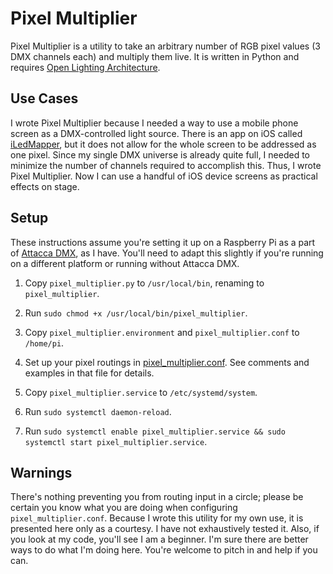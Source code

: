# Pixel Multiplier

Pixel Multiplier is a utility to take an arbitrary number of RGB pixel values (3 DMX channels each) and multiply them live. It is written in Python and requires [Open Lighting Architecture](https://openlighting.org/ola/).

## Use Cases

I wrote Pixel Multiplier because I needed a way to use a mobile phone screen as a DMX-controlled light source. There is an app on iOS called [iLedMapper](https://itunes.apple.com/us/app/iledmapper/id404442976?mt=8), but it does not allow for the whole screen to be addressed as one pixel. Since my single DMX universe is already quite full, I needed to minimize the number of channels required to accomplish this. Thus, I wrote Pixel Multiplier. Now I can use a handful of iOS device screens as practical effects on stage.

## Setup

These instructions assume you're setting it up on a Raspberry Pi as a part of [Attacca DMX](https://github.com/swiss6th/attacca-dmx), as I have. You'll need to adapt this slightly if you're running on a different platform or running without Attacca DMX.

1. Copy `pixel_multiplier.py` to `/usr/local/bin`, renaming to `pixel_multiplier`.

1. Run `sudo chmod +x /usr/local/bin/pixel_multiplier`.

1. Copy `pixel_multiplier.environment` and `pixel_multiplier.conf` to `/home/pi`.

1. Set up your pixel routings in [pixel_multiplier.conf](https://github.com/swiss6th/pixel-multiplier/blob/master/home/pi/pixel_multiplier.conf). See comments and examples in that file for details.

1. Copy `pixel_multiplier.service` to `/etc/systemd/system`.

1. Run `sudo systemctl daemon-reload`.

1. Run `sudo systemctl enable pixel_multiplier.service && sudo systemctl start pixel_multiplier.service`.

## Warnings

There's nothing preventing you from routing input in a circle; please be certain you know what you are doing when configuring `pixel_multiplier.conf`. Because I wrote this utility for my own use, it is presented here only as a courtesy. I have not exhaustively tested it. Also, if you look at my code, you'll see I am a beginner. I'm sure there are better ways to do what I'm doing here. You're welcome to pitch in and help if you can.